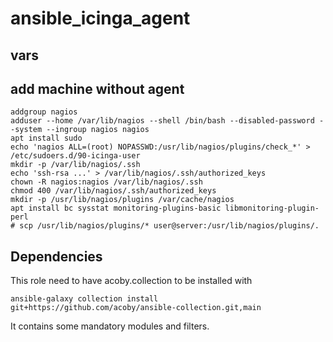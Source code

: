 # ansible_icinga_agent

## vars

## add machine without agent

    addgroup nagios
    adduser --home /var/lib/nagios --shell /bin/bash --disabled-password --system --ingroup nagios nagios
    apt install sudo
    echo 'nagios ALL=(root) NOPASSWD:/usr/lib/nagios/plugins/check_*' > /etc/sudoers.d/90-icinga-user
    mkdir -p /var/lib/nagios/.ssh
    echo 'ssh-rsa ...' > /var/lib/nagios/.ssh/authorized_keys
    chown -R nagios:nagios /var/lib/nagios/.ssh
    chmod 400 /var/lib/nagios/.ssh/authorized_keys
    mkdir -p /usr/lib/nagios/plugins /var/cache/nagios
    apt install bc sysstat monitoring-plugins-basic libmonitoring-plugin-perl
    # scp /usr/lib/nagios/plugins/* user@server:/usr/lib/nagios/plugins/.

## Dependencies

This role need to have acoby.collection to be installed with

    ansible-galaxy collection install git+https://github.com/acoby/ansible-collection.git,main

It contains some mandatory modules and filters.
